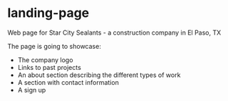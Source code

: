 # landing-page
Web page for Star City Sealants - a construction company in El Paso, TX

The page is going to showcase:
- The company logo
- Links to past projects
- An about section describing the different types of work
- A section with contact information
- A sign up
